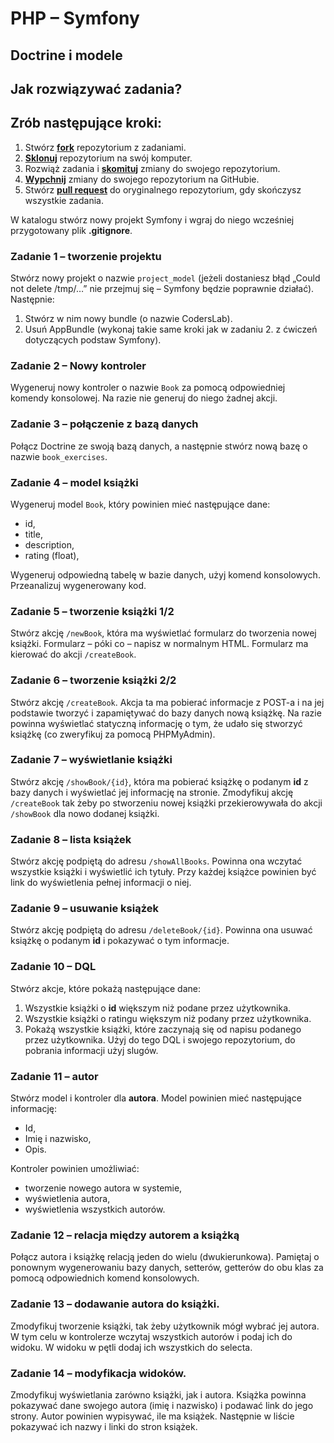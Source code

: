 # PHP &ndash; Symfony
## Doctrine i modele

## Jak rozwiązywać zadania?

## Zrób następujące kroki:

1. Stwórz [**fork**][forking] repozytorium z zadaniami.
2. [**Sklonuj**][ref-clone] repozytorium na swój komputer.
3. Rozwiąż zadania i [**skomituj**][ref-commit] zmiany do swojego repozytorium.
4. [**Wypchnij**][ref-push] zmiany do swojego repozytorium na GitHubie.
5. Stwórz [**pull request**][pull-request] do oryginalnego repozytorium, gdy skończysz wszystkie zadania.

W katalogu stwórz nowy projekt Symfony i wgraj do niego wcześniej przygotowany plik **.gitignore**.

### Zadanie 1 &ndash; tworzenie projektu
Stwórz nowy projekt o nazwie `project_model` (jeżeli dostaniesz błąd „Could not delete /tmp/…” nie przejmuj się &ndash; Symfony będzie poprawnie działać).
Następnie:
1. Stwórz w nim nowy bundle (o nazwie CodersLab).
2. Usuń AppBundle (wykonaj takie same kroki jak w zadaniu 2. z ćwiczeń dotyczących podstaw Symfony).

### Zadanie 2 &ndash; Nowy kontroler
Wygeneruj nowy kontroler o nazwie `Book` za pomocą odpowiedniej komendy konsolowej. Na razie nie generuj do niego żadnej akcji.

### Zadanie 3 &ndash; połączenie z bazą danych
Połącz Doctrine ze swoją bazą danych, a następnie stwórz nową bazę o nazwie `book_exercises`.

### Zadanie 4 &ndash; model książki
Wygeneruj model `Book`, który powinien mieć następujące dane:
  * id,
  * title,
  * description,
  * rating (float),

Wygeneruj odpowiedną tabelę w bazie danych, użyj komend konsolowych. Przeanalizuj wygenerowany kod.

### Zadanie 5 &ndash; tworzenie książki 1/2
Stwórz akcję `/newBook`, która ma wyświetlać formularz do tworzenia nowej książki. Formularz &ndash; póki co &ndash; napisz w normalnym HTML. Formularz ma kierować do akcji `/createBook`.

### Zadanie 6 &ndash; tworzenie książki 2/2
Stwórz akcję `/createBook`. Akcja ta ma pobierać informacje z POST-a i na jej podstawie tworzyć i zapamiętywać do bazy danych nową książkę. Na razie powinna wyświetlać statyczną informację o tym, że udało się stworzyć książkę (co zweryfikuj za pomocą PHPMyAdmin).

### Zadanie 7 &ndash; wyświetlanie książki
Stwórz akcję `/showBook/{id}`, która ma pobierać książkę o podanym **id** z bazy danych i wyświetlać jej informację na stronie. Zmodyfikuj akcję `/createBook` tak żeby po stworzeniu nowej książki przekierowywała do akcji `/showBook` dla nowo dodanej książki.

### Zadanie 8 &ndash; lista książek
Stwórz akcję podpiętą do adresu `/showAllBooks`. Powinna ona wczytać wszystkie książki i wyświetlić ich tytuły. Przy każdej książce powinien być link do wyświetlenia pełnej informacji o niej.

### Zadanie 9 &ndash; usuwanie książek
Stwórz akcję podpiętą do adresu `/deleteBook/{id}`. Powinna ona usuwać książkę o podanym **id** i pokazywać o tym informacje.

### Zadanie 10 &ndash; DQL
Stwórz akcje, które pokażą następujące dane:
  1. Wszystkie książki o **id** większym niż podane przez użytkownika.
  2. Wszystkie książki o ratingu większym niż podany przez użytkownika.
  3. Pokażą wszystkie książki, które zaczynają się od napisu podanego przez użytkownika.
Użyj do tego DQL i swojego repozytorium, do pobrania informacji użyj slugów.

### Zadanie 11 &ndash; autor
Stwórz model i kontroler dla **autora**. Model powinien mieć następujące informację:
  * Id,
  * Imię i nazwisko,
  * Opis.

Kontroler powinien umożliwiać:
* tworzenie nowego autora w systemie,
* wyświetlenia autora,
* wyświetlenia wszystkich autorów.

### Zadanie 12 &ndash; relacja między autorem a książką
Połącz autora i książkę relacją jeden do wielu (dwukierunkowa). Pamiętaj o ponownym wygenerowaniu bazy danych, setterów, getterów do obu klas za pomocą odpowiednich komend konsolowych.

### Zadanie 13 &ndash; dodawanie autora do książki.
Zmodyfikuj tworzenie książki, tak żeby użytkownik mógł wybrać jej autora. W tym celu w kontrolerze wczytaj wszystkich autorów i podaj ich do widoku. W widoku w pętli dodaj ich wszystkich do selecta.

### Zadanie 14 &ndash; modyfikacja widoków.
Zmodyfikuj wyświetlania zarówno książki, jak i autora.
Książka powinna pokazywać dane swojego autora (imię i nazwisko) i podawać link do jego strony.
Autor powinien wypisywać, ile ma książek. Następnie w liście pokazywać ich nazwy i linki do stron książek.

<!-- Links -->
[forking]: https://guides.github.com/activities/forking/
[ref-clone]: http://gitref.org/creating/#clone
[ref-commit]: http://gitref.org/basic/#commit
[ref-push]: http://gitref.org/remotes/#push
[pull-request]: https://help.github.com/articles/creating-a-pull-request
